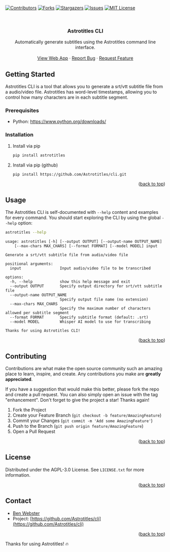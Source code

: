 <a name="readme-top"></a>

[![Contributors][contributors-shield]][contributors-url]
[![Forks][forks-shield]][forks-url]
[![Stargazers][stars-shield]][stars-url]
[![Issues][issues-shield]][issues-url]
[![MIT License][license-shield]][license-url]

<br />

<h3 align="center">Astrotitles CLI</h3>

  <p align="center">
    Automatically generate subtitles using the Astrotitles command line interface.
    <br />
    <br />
    <a href="https://astrotitles.com">View Web App</a>
    ·
    <a href="https://github.com/Astrotitles/cli/issues">Report Bug</a>
    ·
    <a href="https://github.com/Astrotitles/cli/issues">Request Feature</a>
  </p>
</div>

## Getting Started

Astrotitles CLI is a tool that allows you to generate a srt/vtt subtitle file from a audio/video file. Astrotitles has word-level timestamps, allowing you to control how many characters are in each subtitle segment.

### Prerequisites

- Python: https://www.python.org/downloads/

### Installation

1. Install via pip
   ```sh
   pip install astrotitles
   ```
2. Install via pip (github)
   ```sh
   pip install https://github.com/Astrotitles/cli.git
   ```

<p align="right">(<a href="#readme-top">back to top</a>)</p>



<!-- USAGE EXAMPLES -->
## Usage

The Astrotitles CLI is self-documented with ```--help``` content and examples for every command. You should start exploring the CLI by using the global ```--help``` option:

```sh
astrotitles --help
```

```
usage: astrotitles [-h] [--output OUTPUT] [--output-name OUTPUT_NAME]
    [--max-chars MAX_CHARS] [--format FORMAT] [--model MODEL] input

Generate a srt/vtt subtitle file from audio/video file

positional arguments:
  input                 Input audio/video file to be transcribed

options:
  -h, --help            show this help message and exit
  --output OUTPUT       Specify output directory for srt/vtt subtitle file
  --output-name OUTPUT_NAME
                        Specify output file name (no extension)
  --max-chars MAX_CHARS
                        Specify the maximum number of characters allowed per subtitle segment
  --format FORMAT       Specify subtitle format (default: .srt)
  --model MODEL         Whisper AI model to use for transcribing

Thanks for using Astrotitles CLI!
```

<p align="right">(<a href="#readme-top">back to top</a>)</p>


## Contributing

Contributions are what make the open source community such an amazing place to learn, inspire, and create. Any contributions you make are **greatly appreciated**.

If you have a suggestion that would make this better, please fork the repo and create a pull request. You can also simply open an issue with the tag "enhancement".
Don't forget to give the project a star! Thanks again!

1. Fork the Project
2. Create your Feature Branch (`git checkout -b feature/AmazingFeature`)
3. Commit your Changes (`git commit -m 'Add some AmazingFeature'`)
4. Push to the Branch (`git push origin feature/AmazingFeature`)
5. Open a Pull Request

<p align="right">(<a href="#readme-top">back to top</a>)</p>



## License

Distributed under the AGPL-3.0 License. See `LICENSE.txt` for more information.

<p align="right">(<a href="#readme-top">back to top</a>)</p>



## Contact

- [Ben Webster](https://benwebs.com)
- Project: [https://github.com/Astrotitles/cli](https://github.com/Astrotitles/cli)

<p align="right">(<a href="#readme-top">back to top</a>)</p>


Thanks for using Astrotitles! 🔥

[contributors-shield]: https://img.shields.io/github/contributors/Astrotitles/cli.svg?style=for-the-badge
[contributors-url]: https://github.com/Astrotitles/cli/graphs/contributors
[forks-shield]: https://img.shields.io/github/forks/Astrotitles/cli.svg?style=for-the-badge
[forks-url]: https://github.com/Astrotitles/cli/network/members
[stars-shield]: https://img.shields.io/github/stars/Astrotitles/cli.svg?style=for-the-badge
[stars-url]: https://github.com/Astrotitles/cli/stargazers
[issues-shield]: https://img.shields.io/github/issues/Astrotitles/cli.svg?style=for-the-badge
[issues-url]: https://github.com/Astrotitles/cli/issues
[license-shield]: https://img.shields.io/github/license/Astrotitles/cli.svg?style=for-the-badge
[license-url]: https://github.com/Astrotitles/cli/blob/master/LICENSE.txt